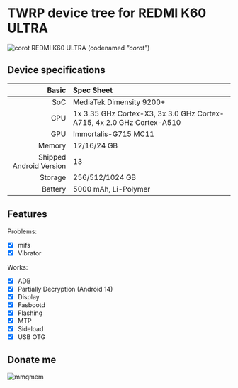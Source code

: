 # TWRP device tree for REDMI K60 ULTRA
![corot](https://i02.appmifile.com/329_operator_sg/14/08/2023/3fcfdc0e83081349795e70056be19e35.png)
REDMI K60 ULTRA (codenamed _"corot"_)
## Device specifications

Basic   | Spec Sheet
-------:|:-------------------------
SoC     | MediaTek Dimensity 9200+
CPU     | 1x 3.35 GHz Cortex-X3, 3x 3.0 GHz Cortex-A715, 4x 2.0 GHz Cortex-A510
GPU     | Immortalis-G715 MC11
Memory  | 12/16/24 GB
Shipped Android Version | 13
Storage | 256/512/1024 GB
Battery | 5000 mAh, Li-Polymer

## Features
Problems:
- [X] mifs
- [X] Vibrator

Works:
- [X] ADB
- [X] Partially Decryption (Android 14)
- [X] Display
- [X] Fasbootd
- [X] Flashing
- [X] MTP
- [X] Sideload
- [X] USB OTG
## Donate me
![mmqmem](https://img2.imgtp.com/2024/03/05/FdGtaESF.jpg)
